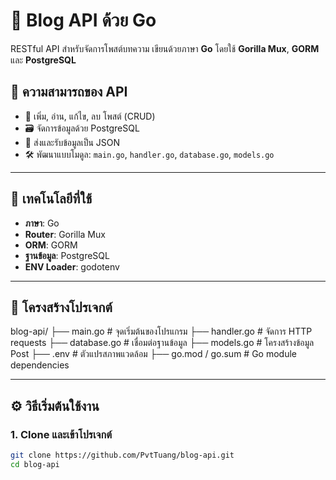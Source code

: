 # 📝 Blog API ด้วย Go

RESTful API สำหรับจัดการโพสต์บทความ เขียนด้วยภาษา **Go** โดยใช้ **Gorilla Mux**, **GORM** และ **PostgreSQL**

## 🚀 ความสามารถของ API

- 📄 เพิ่ม, อ่าน, แก้ไข, ลบ โพสต์ (CRUD)
- 🗃 จัดการข้อมูลด้วย PostgreSQL
- 🔄 ส่งและรับข้อมูลเป็น JSON
- 🛠 พัฒนาแบบโมดูล: `main.go`, `handler.go`, `database.go`, `models.go`

---

## 🧰 เทคโนโลยีที่ใช้

- **ภาษา**: Go
- **Router**: Gorilla Mux
- **ORM**: GORM
- **ฐานข้อมูล**: PostgreSQL
- **ENV Loader**: godotenv

---

## 📁 โครงสร้างโปรเจกต์

blog-api/
├── main.go # จุดเริ่มต้นของโปรแกรม
├── handler.go # จัดการ HTTP requests
├── database.go # เชื่อมต่อฐานข้อมูล
├── models.go # โครงสร้างข้อมูล Post
├── .env # ตัวแปรสภาพแวดล้อม
├── go.mod / go.sum # Go module dependencies


---

## ⚙️ วิธีเริ่มต้นใช้งาน

### 1. Clone และเข้าโปรเจกต์

```bash
git clone https://github.com/PvtTuang/blog-api.git
cd blog-api
